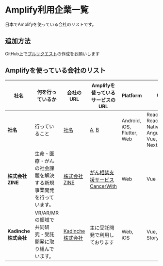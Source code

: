 # Amplify利用企業一覧
日本でAmplifyを使っている会社のリストです。

## 追加方法

GitHub上で[プルリクエスト](https://github.com/aws-amplify-jp/who-use-amplify-in-japan/pulls)の作成をお願いします

## Amplifyを使っている会社のリスト

社名 | 何を行っているか | 会社のURL  | Amplifyを使っているサービスのURL | Platform | UI 
------------ | ------- | ------- | ------- | ------- | ------- 
**社名** | 行っていること | [社名](https://example.com) | [A](https://example.com), [B](https://example.com) | Android, iOS, Flutter, Web | React, React Native, Angular, Vue, Ionic, Next.js
**株式会社ZINE** | 生命・医療・がんの社会課題を解決する新規事業開発を行っています。 | [株式会社ZINE](https://zineinc.co.jp/) | [がん相談支援サービス CancerWith](https://cancerwith.com/) | Web | Vue
**Kadinche株式会社** | VR/AR/MR の領域で共同研究・受託開発に取り組んでいます。 | [Kadinche株式会社](https://kadinche.com/) | 主に受託開発で利用しております | Web, iOS | Vue, Storyboard
